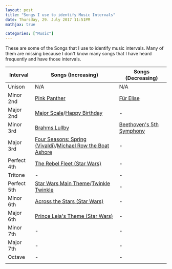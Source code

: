 ```yaml
---
layout: post
title: "Songs I use to identify Music Intervals"
date: Thursday, 29. July 2017 11:51PM
mathjax: true

categories: ["Music"]
---
```

These are some of the Songs that I use to identify music intervals. Many of them are missing because I don't know many songs that I have heard frequently and have those intervals.

| Interval    | Songs (Increasing)                                           | Songs (Decreasing)                                       |
| ----------- | ------------------------------------------------------------ | -------------------------------------------------------- |
| Unison      | N/A                                                          | N/A                                                      |
| Minor 2nd   | [Pink Panther](https://youtu.be/HhHwnrlZRus?t=10s)           | [Für Elise](https://youtu.be/Lkcvrxj0eLY)                |
| Major 2nd   | [Major Scale](https://youtu.be/QDWKzG5oaog?t=7s)/[Happy Birthday](https://youtu.be/_z-1fTlSDF0?t=3s) | -                                                        |
| Minor 3rd   | [Brahms Lullby](https://youtu.be/uvO-v4u5DYU?t=7s)           | [Beethoven's 5th Symphony](https://youtu.be/fOk8Tm815lE) |
| Major 3rd   | [Four Seasons: Spring (Vivaldi)](https://youtu.be/GRxofEmo3HA)/[Michael Row the Boat Ashore](https://youtu.be/Yp-lX7F5E2M) | -                                                        |
| Perfect 4th | [The Rebel Fleet (Star Wars)](https://youtu.be/DczKNnP2XoQ?t=2s) | -                                                        |
| Tritone     | -                                                            | -                                                        |
| Perfect 5th | [Star Wars Main Theme](https://youtu.be/_D0ZQPqeJkk?t=8s)/[Twinkle Twinkle](https://youtu.be/yCjJyiqpAuU?t=19s) | -                                                        |
| Minor 6th   | [Across the Stars (Star Wars)](https://youtu.be/XGLqYr-pUvM?t=12s) | -                                                        |
| Major 6th   | [Prince Leia's Theme (Star Wars)](https://youtu.be/aQIyDKM_heo) | -                                                        |
| Minor 7th   | -                                                            | -                                                        |
| Major 7th   | -                                                            | -                                                        |
| Octave      | -                                                            | -                                                        |
|             |                                                              |                                                          |
